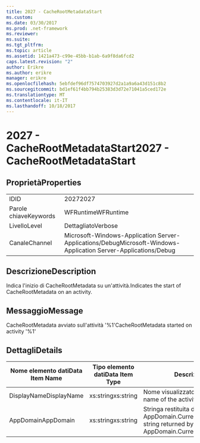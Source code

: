 ```yaml
---
title: 2027 - CacheRootMetadataStart
ms.custom: 
ms.date: 03/30/2017
ms.prod: .net-framework
ms.reviewer: 
ms.suite: 
ms.tgt_pltfrm: 
ms.topic: article
ms.assetid: 1421a473-c99e-45bb-b1ab-6a9f8da6fcd2
caps.latest.revision: "2"
author: Erikre
ms.author: erikre
manager: erikre
ms.openlocfilehash: 5ebfdef96df7574703927d2a1a9a6a43d151c8b2
ms.sourcegitcommit: bd1ef61f4bb794b25383d3d72e71041a5ced172e
ms.translationtype: MT
ms.contentlocale: it-IT
ms.lasthandoff: 10/18/2017
---
```

# <a name="2027---cacherootmetadatastart"></a><span data-ttu-id="840e3-102">2027 - CacheRootMetadataStart</span><span class="sxs-lookup"><span data-stu-id="840e3-102">2027 - CacheRootMetadataStart</span></span>
## <a name="properties"></a><span data-ttu-id="840e3-103">Proprietà</span><span class="sxs-lookup"><span data-stu-id="840e3-103">Properties</span></span>  
  
|||  
|-|-|  
|<span data-ttu-id="840e3-104">ID</span><span class="sxs-lookup"><span data-stu-id="840e3-104">ID</span></span>|<span data-ttu-id="840e3-105">2027</span><span class="sxs-lookup"><span data-stu-id="840e3-105">2027</span></span>|  
|<span data-ttu-id="840e3-106">Parole chiave</span><span class="sxs-lookup"><span data-stu-id="840e3-106">Keywords</span></span>|<span data-ttu-id="840e3-107">WFRuntime</span><span class="sxs-lookup"><span data-stu-id="840e3-107">WFRuntime</span></span>|  
|<span data-ttu-id="840e3-108">Livello</span><span class="sxs-lookup"><span data-stu-id="840e3-108">Level</span></span>|<span data-ttu-id="840e3-109">Dettagliato</span><span class="sxs-lookup"><span data-stu-id="840e3-109">Verbose</span></span>|  
|<span data-ttu-id="840e3-110">Canale</span><span class="sxs-lookup"><span data-stu-id="840e3-110">Channel</span></span>|<span data-ttu-id="840e3-111">Microsoft-Windows-Application Server-Applications/Debug</span><span class="sxs-lookup"><span data-stu-id="840e3-111">Microsoft-Windows-Application Server-Applications/Debug</span></span>|  
  
## <a name="description"></a><span data-ttu-id="840e3-112">Descrizione</span><span class="sxs-lookup"><span data-stu-id="840e3-112">Description</span></span>  
 <span data-ttu-id="840e3-113">Indica l'inizio di CacheRootMetadata su un'attività.</span><span class="sxs-lookup"><span data-stu-id="840e3-113">Indicates the start of CacheRootMetadata on an activity.</span></span>  
  
## <a name="message"></a><span data-ttu-id="840e3-114">Messaggio</span><span class="sxs-lookup"><span data-stu-id="840e3-114">Message</span></span>  
 <span data-ttu-id="840e3-115">CacheRootMetadata avviato sull'attività '%1'</span><span class="sxs-lookup"><span data-stu-id="840e3-115">CacheRootMetadata started on activity '%1'</span></span>  
  
## <a name="details"></a><span data-ttu-id="840e3-116">Dettagli</span><span class="sxs-lookup"><span data-stu-id="840e3-116">Details</span></span>  
  
|<span data-ttu-id="840e3-117">Nome elemento dati</span><span class="sxs-lookup"><span data-stu-id="840e3-117">Data Item Name</span></span>|<span data-ttu-id="840e3-118">Tipo elemento dati</span><span class="sxs-lookup"><span data-stu-id="840e3-118">Data Item Type</span></span>|<span data-ttu-id="840e3-119">Descrizione</span><span class="sxs-lookup"><span data-stu-id="840e3-119">Description</span></span>|  
|--------------------|--------------------|-----------------|  
|<span data-ttu-id="840e3-120">DisplayName</span><span class="sxs-lookup"><span data-stu-id="840e3-120">DisplayName</span></span>|<span data-ttu-id="840e3-121">xs:string</span><span class="sxs-lookup"><span data-stu-id="840e3-121">xs:string</span></span>|<span data-ttu-id="840e3-122">Nome visualizzato dell'attività.</span><span class="sxs-lookup"><span data-stu-id="840e3-122">The display name of the activity.</span></span>|  
|<span data-ttu-id="840e3-123">AppDomain</span><span class="sxs-lookup"><span data-stu-id="840e3-123">AppDomain</span></span>|<span data-ttu-id="840e3-124">xs:string</span><span class="sxs-lookup"><span data-stu-id="840e3-124">xs:string</span></span>|<span data-ttu-id="840e3-125">Stringa restituita da AppDomain.CurrentDomain.FriendlyName.</span><span class="sxs-lookup"><span data-stu-id="840e3-125">The string returned by AppDomain.CurrentDomain.FriendlyName.</span></span>|

